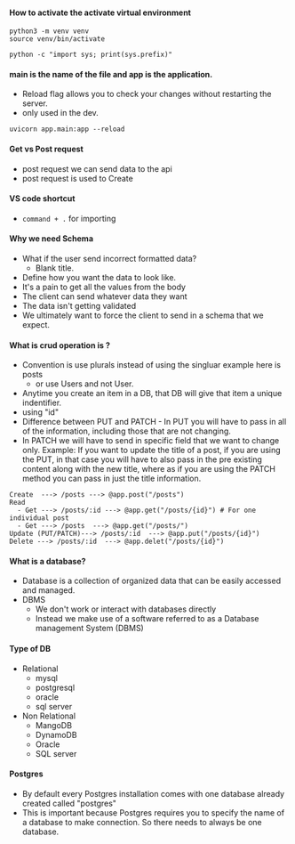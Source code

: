 #### How to activate the activate virtual environment

```
python3 -m venv venv 
source venv/bin/activate

python -c "import sys; print(sys.prefix)"

```
#### main is the name of the file and app is the application. 

- Reload flag allows you to check your changes without restarting the server.
- only used in the dev. 

```
uvicorn app.main:app --reload
```

#### Get vs Post request 
- post request we can send data to the api
- post request is used to Create


#### VS code shortcut
- `command + .` for importing


#### Why we need Schema 
- What if the user send incorrect formatted data?
  - Blank title.
- Define how you want the data to look like.
- It's a pain to get all the values from the body
- The client can send whatever data they want
- The data isn't getting validated
- We ultimately want to force the client to send in a  schema that we expect.


#### What is crud operation is ?

- Convention is use plurals instead of using the singluar example here is posts
  - or use Users and not User.
- Anytime you create an item in a DB, that DB will give that item a unique indentifier.
- using "id"
- Difference between PUT and PATCH - In PUT you will have to pass in all of the information, including those that are not changing. 
- In PATCH we will have to send in specific field that we want to change only.
  Example: If you want to update the title of a post, if you are using the PUT, in that case you will have to also pass in the pre existing content along with the new title, where as if you are using the 
  PATCH method you can pass in just the title information.
```
Create  ---> /posts ---> @app.post("/posts")
Read 
  - Get ---> /posts/:id ---> @app.get("/posts/{id}") # For one individual post 
  - Get ---> /posts  ---> @app.get("/posts/")
Update (PUT/PATCH)---> /posts/:id  ---> @app.put("/posts/{id}")
Delete ---> /posts/:id  ---> @app.delet("/posts/{id}")

```

#### What is a database?
- Database is a collection of organized data that can be easily accessed and managed.
- DBMS
  - We don't work or interact with databases directly
  - Instead we make use of a software referred to as a Database management System (DBMS)
  
#### Type of DB
- Relational 
  - mysql 
  - postgresql
  - oracle
  - sql server
- Non Relational
  - MangoDB
  - DynamoDB
  - Oracle 
  - SQL server

#### Postgres 

- By default every Postgres installation comes with one database already created called "postgres"
- This is important because Postgres requires you to specify the name of a database to make 
  connection. So there needs to always be one database.